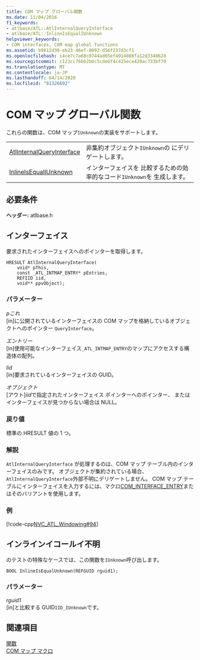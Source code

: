 ```yaml
---
title: COM マップ グローバル関数
ms.date: 11/04/2016
f1_keywords:
- atlbase/ATL::AtlInternalQueryInterface
- atlbase/ATL::InlineIsEqualIUnknown
helpviewer_keywords:
- COM interfaces, COM map global functions
ms.assetid: b9612d30-eb23-46ef-8093-d56f237d3cf1
ms.openlocfilehash: c4ce7c7a68c0744ad65ef4914088fa12d3340628
ms.sourcegitcommit: c123cc76bb2b6c5cde6f4c425ece420ac733bf70
ms.translationtype: MT
ms.contentlocale: ja-JP
ms.lasthandoff: 04/14/2020
ms.locfileid: "81326692"
---
```

# <a name="com-map-global-functions"></a>COM マップ グローバル関数

これらの関数は、COM マップ`IUnknown`の実装をサポートします。

|||
|-|-|
|[AtlInternalQueryInterface](#atlinternalqueryinterface)|非集約オブジェクト`IUnknown`の にデリゲートします。|
|[InlineIsEqualIUnknown](#inlineisequaliunknown)|インターフェイスを 比較するための効率的なコード`IUnknown`を 生成します。|

## <a name="requirements"></a>必要条件

**ヘッダー:** atlbase.h

## <a name="atlinternalqueryinterface"></a><a name="atlinternalqueryinterface"></a>インターフェイス

要求されたインターフェイスへのポインターを取得します。

```
HRESULT AtlInternalQueryInterface(
    void* pThis,
    const _ATL_INTMAP_ENTRY* pEntries,
    REFIID iid,
    void** ppvObject);
```

### <a name="parameters"></a>パラメーター

*pこれ*<br/>
[in]に公開されているインターフェイスの COM マップを格納しているオブジェクトへのポインター `QueryInterface`。

*エントリー*<br/>
[in]使用可能なインターフェイス`_ATL_INTMAP_ENTRY`のマップにアクセスする構造体の配列。

*Iid*<br/>
[in]要求されているインターフェイスの GUID。

*オブジェクト*<br/>
[アウト]*iid*で指定されたインターフェイス ポインターへのポインター、 またはインターフェイスが見つからない場合は NULL。

### <a name="return-value"></a>戻り値

標準の HRESULT 値の 1 つ。

### <a name="remarks"></a>解説

`AtlInternalQueryInterface` が処理するのは、COM マップ テーブル内のインターフェイスのみです。 オブジェクトが集約されている場合、`AtlInternalQueryInterface`外部不明にデリゲートしません。 COM マップ テーブルにインターフェイスを入力するには、マクロ[COM_INTERFACE_ENTRY](com-interface-entry-macros.md#com_interface_entry)またはそのバリアントを使用します。

### <a name="example"></a>例

[!code-cpp[NVC_ATL_Windowing#94](../../atl/codesnippet/cpp/com-map-global-functions_1.cpp)]

## <a name="inlineisequaliunknown"></a><a name="inlineisequaliunknown"></a>インラインイコールイ不明

のテストの特殊なケースでは、この関数を`IUnknown`呼び出します。

```
BOOL InlineIsEqualUnknown(REFGUID rguid1);
```

### <a name="parameters"></a>パラメーター

*rguid1*<br/>
[in]と比較する GUID`IID_IUnknown`です。

## <a name="see-also"></a>関連項目

[関数](../../atl/reference/atl-functions.md)<br/>
[COM マップ マクロ](../../atl/reference/com-map-macros.md)
